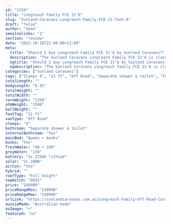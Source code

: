 ```yaml
---
id: "1154"
title: "Longreach Family FCE 21'6"
slug: "Sunland-Caravans-Longreach-Family-FCE-21-foot-6"
draft: "false"
author: "Sean"
seealsolinks: "1"
section: "review"
date: "2022-10-10T22:00:09+11:00"
meta:
  title: "Should I buy Longreach Family FCE 21'6 by Sunland Caravans?"
  description: "The Sunland Caravans Longreach Family FCE 21'6 is classed as Off Road, and sleeps 4 people. It is Australian made and comes in at 21 ft. It generally has Separate shower & toilet."
  ogtitle: "Should I buy Longreach Family FCE 21'6 by Sunland Caravans?"
  ogdescription: "The Sunland Caravans Longreach Family FCE 21'6 is classed as Off Road, and sleeps 4 people. It is Australian made and comes in at 21 ft. It generally has Separate shower & toilet."
categories: ["Sunland Caravans"]
tags: ["Sleeps 4", "21 ft", "Off Road", "Separate shower & toilet", "Full height", "Over 100k"]
totalLength: ""
bodyLength: "6.55"
totalHeight: ""
totalWidth: ""
tareWeight: "2350"
atmWeight: "3500"
ballWeight: ""
footTag: "21 ft"
vanType: "Off Road"
sleeps: "4"
bathroom: "Separate shower & toilet"
internalBathroom: "Yes"
mainBed: "Queen + bunks"
bunks: "Yes"
freshWater: "60 + 190"
greyWater: "130"
battery: "1x 225Ah lithium"
solar: "2x 200W"
airCon: "Yes"
hybrid: ""
roofType: "Full height"
towHitch: "DO35"
price: "149990"
priceRangeMin: "149990"
priceRangeMax: "149990"
urlLink: "https://sunlandcaravans.com.au/Longreach-Family-Off-Road-Caravan"
aussieMade: "Australian made"
noImage: "r"
featured: "no"
---
```

